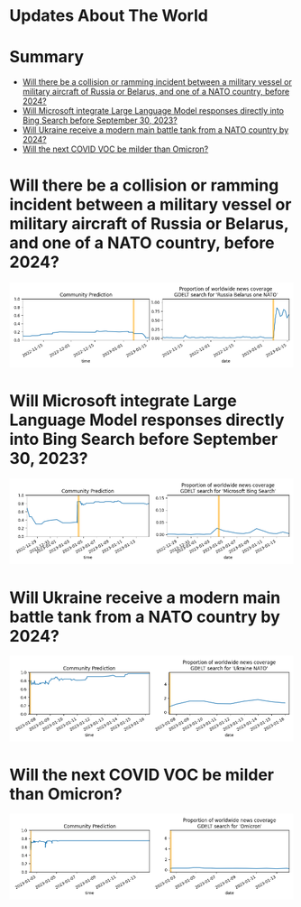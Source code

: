 
Updates About The World
=======================

Summary
=======

* [Will there be a collision or ramming incident between a military vessel or military aircraft of Russia or Belarus, and one of a NATO country, before 2024?](#will-there-be-a-collision-or-ramming-incident-between-a-military-vessel-or-military-aircraft-of-russia-or-belarus-and-one-of-a-nato-country-before-2024)
* [Will Microsoft integrate Large Language Model responses directly into Bing Search before September 30, 2023?](#will-microsoft-integrate-large-language-model-responses-directly-into-bing-search-before-september-30-2023)
* [Will Ukraine receive a modern main battle tank from a NATO country by 2024?](#will-ukraine-receive-a-modern-main-battle-tank-from-a-nato-country-by-2024)
* [Will the next COVID VOC be milder than Omicron?](#will-the-next-covid-voc-be-milder-than-omicron)

# Will there be a collision or ramming incident between a military vessel or military aircraft of Russia or Belarus, and one of a NATO country, before 2024?


![Russia-NATO ramming incident by 2024](assets/02.png)
# Will Microsoft integrate Large Language Model responses directly into Bing Search before September 30, 2023?


![Large Language Model in Bing Search](assets/03.png)
# Will Ukraine receive a modern main battle tank from a NATO country by 2024?


![NATO tanks to Ukraine by 2024](assets/07.png)
# Will the next COVID VOC be milder than Omicron?


![Will the next COVID VOC be milder?](assets/10.png)